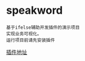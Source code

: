 # speakword
    基于ifelse辅助开发插件的演示项目
    实现业务可视化。
    运行项目前请先安装插件

[插件地址](https://github.com/fclassroom/ifelse)